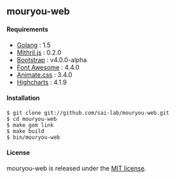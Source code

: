 ## mouryou-web

#### Requirements

  - [Golang](https://golang.org/) : 1.5
  - [Mithril.js](https://lhorie.github.io/mithril/) : 0.2.0
  - [Bootstrap](http://v4-alpha.getbootstrap.com/) : v4.0.0-alpha
  - [Font Awesome](http://fontawesome.io/) : 4.4.0
  - [Animate.css](http://daneden.github.io/animate.css/) : 3.4.0
  - [Highcharts](http://www.highcharts.com/) : 4.1.9

#### Installation

    $ git clone git://github.com/sai-lab/mouryou-web.git
    $ cd mouryou-web
    $ make gom link
    $ make build
    $ bin/mouryou-web

#### License

mouryou-web is released under the [MIT license](https://raw.githubusercontent.com/hico-horiuchi/mouryou-web/master/LICENSE).
